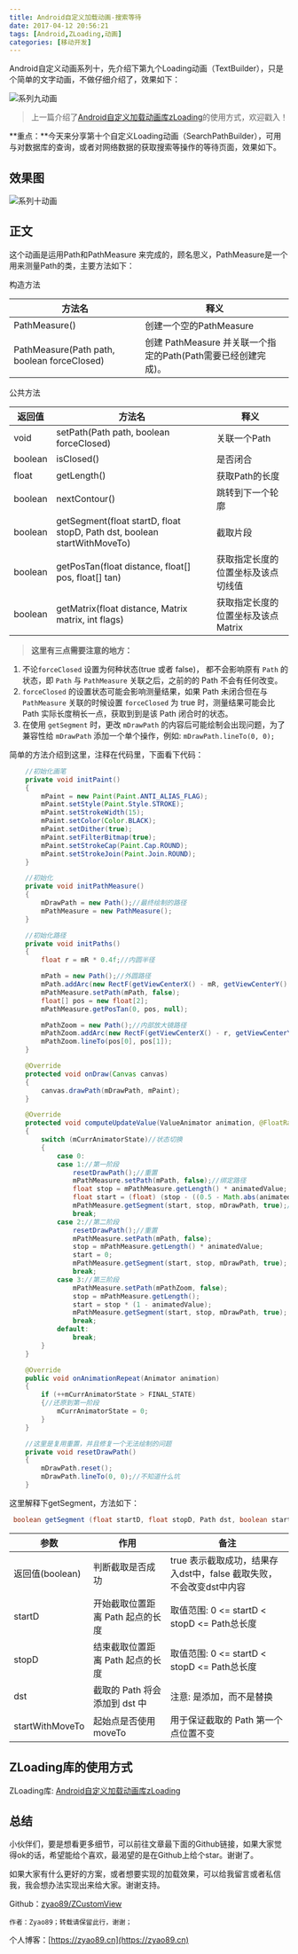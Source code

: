 ```yaml
---
title: Android自定义加载动画-搜索等待
date: 2017-04-12 20:56:21
tags: [Android,ZLoading,动画]
categories: [移动开发]
---
```

Android自定义动画系列十，先介绍下第九个Loading动画（TextBuilder），只是个简单的文字动画，不做仔细介绍了，效果如下：

<!--more-->

![系列九动画](./text_loading.gif)

> 上一篇介绍了[Android自定义加载动画库zLoading](https://zyao89.cn/2017/04/10/Android自定义加载动画库zLoading/)的使用方式，欢迎戳入！

**重点：**今天来分享第十个自定义Loading动画（SearchPathBuilder），可用与对数据库的查询，或者对网络数据的获取搜索等操作的等待页面，效果如下。

## 效果图

![系列十动画](./search_path.gif)

## 正文

这个动画是运用Path和PathMeasure 来完成的，顾名思义，PathMeasure是一个用来测量Path的类，主要方法如下：

构造方法

方法名|释义
---|---
PathMeasure()|创建一个空的PathMeasure
PathMeasure(Path path, boolean forceClosed)|创建 PathMeasure 并关联一个指定的Path(Path需要已经创建完成)。

公共方法

返回值|方法名|释义
---|---|---
void|setPath(Path path, boolean forceClosed)|关联一个Path
boolean|isClosed()|是否闭合
float|getLength()|获取Path的长度
boolean|nextContour()|跳转到下一个轮廓
boolean|getSegment(float startD, float stopD, Path dst, boolean startWithMoveTo)|截取片段
boolean|getPosTan(float distance, float[] pos, float[] tan)|获取指定长度的位置坐标及该点切线值
boolean|getMatrix(float distance, Matrix matrix, int flags)|获取指定长度的位置坐标及该点Matrix

> **这里有三点需要注意的地方：**

1. 不论`forceClosed` 设置为何种状态(true 或者 false)， 都不会影响原有 `Path` 的状态，即 `Path` 与 `PathMeasure` 关联之后，之前的的 Path 不会有任何改变。
2. `forceClosed` 的设置状态可能会影响测量结果，如果 Path 未闭合但在与 `PathMeasure` 关联的时候设置 `forceClosed` 为 true 时，测量结果可能会比 Path 实际长度稍长一点，获取到到是该 Path 闭合时的状态。
3. 在使用 `getSegment` 时，更改 `mDrawPath` 的内容后可能绘制会出现问题，为了兼容性给 `mDrawPath` 添加一个单个操作，例如:  `mDrawPath.lineTo(0, 0);`

简单的方法介绍到这里，注释在代码里，下面看下代码：

```java
    //初始化画笔
    private void initPaint()
    {
        mPaint = new Paint(Paint.ANTI_ALIAS_FLAG);
        mPaint.setStyle(Paint.Style.STROKE);
        mPaint.setStrokeWidth(15);
        mPaint.setColor(Color.BLACK);
        mPaint.setDither(true);
        mPaint.setFilterBitmap(true);
        mPaint.setStrokeCap(Paint.Cap.ROUND);
        mPaint.setStrokeJoin(Paint.Join.ROUND);
    }

    //初始化
    private void initPathMeasure()
    {
        mDrawPath = new Path();//最终绘制的路径
        mPathMeasure = new PathMeasure();
    }

    //初始化路径
    private void initPaths()
    {
        float r = mR * 0.4f;//内圆半径

        mPath = new Path();//外圆路径
        mPath.addArc(new RectF(getViewCenterX() - mR, getViewCenterY() - mR, getViewCenterX() + mR, getViewCenterY() + mR), 45, 359.9f);
        mPathMeasure.setPath(mPath, false);
        float[] pos = new float[2];
        mPathMeasure.getPosTan(0, pos, null);

        mPathZoom = new Path();//内部放大镜路径
        mPathZoom.addArc(new RectF(getViewCenterX() - r, getViewCenterY() - r, getViewCenterX() + r, getViewCenterY() + r), 45, 359.9f);
        mPathZoom.lineTo(pos[0], pos[1]);
    }

    @Override
    protected void onDraw(Canvas canvas)
    {
        canvas.drawPath(mDrawPath, mPaint);
    }

    @Override
    protected void computeUpdateValue(ValueAnimator animation, @FloatRange(from = 0.0, to = 1.0) float animatedValue)
    {
        switch (mCurrAnimatorState)//状态切换
        {
            case 0:
            case 1://第一阶段
                resetDrawPath();//重置
                mPathMeasure.setPath(mPath, false);//绑定路径
                float stop = mPathMeasure.getLength() * animatedValue;
                float start = (float) (stop - ((0.5 - Math.abs(animatedValue - 0.5)) * 200f));
                mPathMeasure.getSegment(start, stop, mDrawPath, true);//截取片段
                break;
            case 2://第二阶段
                resetDrawPath();//重置
                mPathMeasure.setPath(mPath, false);
                stop = mPathMeasure.getLength() * animatedValue;
                start = 0;
                mPathMeasure.getSegment(start, stop, mDrawPath, true);
                break;
            case 3://第三阶段
                mPathMeasure.setPath(mPathZoom, false);
                stop = mPathMeasure.getLength();
                start = stop * (1 - animatedValue);
                mPathMeasure.getSegment(start, stop, mDrawPath, true);
                break;
            default:
                break;
        }
    }

    @Override
    public void onAnimationRepeat(Animator animation)
    {
        if (++mCurrAnimatorState > FINAL_STATE)
        {//还原到第一阶段
            mCurrAnimatorState = 0;
        }
    }

    //这里是复用重置，并且修复一个无法绘制的问题
    private void resetDrawPath()
    {
        mDrawPath.reset();
        mDrawPath.lineTo(0, 0);//不知道什么坑
    }
```

这里解释下getSegment，方法如下：

```java
 boolean getSegment (float startD, float stopD, Path dst, boolean startWithMoveTo)
```

参数| 作用| 备注
---|---|---
返回值(boolean)| 判断截取是否成功| true 表示截取成功，结果存入dst中，false 截取失败，不会改变dst中内容
startD| 开始截取位置距离 Path 起点的长度| 取值范围: 0 <= startD < stopD <= Path总长度
stopD| 结束截取位置距离 Path 起点的长度| 取值范围: 0 <= startD < stopD <= Path总长度
dst| 截取的 Path 将会添加到 dst 中| 注意: 是添加，而不是替换
startWithMoveTo| 起始点是否使用 moveTo| 用于保证截取的 Path 第一个点位置不变

## ZLoading库的使用方式

ZLoading库: [Android自定义加载动画库zLoading](https://zyao89.cn/2017/04/10/Android自定义加载动画库zLoading/)

## 总结

小伙伴们，要是想看更多细节，可以前往文章最下面的Github链接，如果大家觉得ok的话，希望能给个喜欢，最渴望的是在Github上给个star。谢谢了。

如果大家有什么更好的方案，或者想要实现的加载效果，可以给我留言或者私信我，我会想办法实现出来给大家。谢谢支持。

Github：[zyao89/ZCustomView](https://github.com/zyao89/ZCustomView)

`作者：Zyao89；转载请保留此行，谢谢；`

个人博客：[https://zyao89.cn](https://zyao89.cn)
